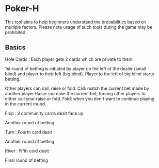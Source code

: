 # Poker-H
This tool aims to help beginners understand the probabilities based on multiple factors. 
Please note usage of such tools during the game may be prohibited. 

## Basics

Hole Cards : Each player gets 2 cards which are private to them.

1st round of betting is initiated by player on the left of the dealer (small blind) and player to their left (big blind). 
Player to the left of big blind starts betting. 

Other players can call, raise or fold.
Call: match the current bet made by another player
Raise: increase the current bet, forcing other players to either call your raise or fold.
Fold: when you don't want to continue playing in the current round.

Flop : 3 community cards dealt face up

Another round of betting

Turn : Fourth card dealt

Another round of betting

River : Fifth card dealt

Final round of betting